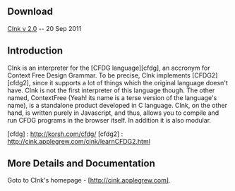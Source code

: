 Download
--------

[CInk v 2.0][dl] -- 20 Sep 2011

[dl]: http://localhost:8080/cink/downloadNApiRef.html

Introduction
------------

CInk is an interpreter for the [CFDG language][cfdg], an accronym for Context Free Design Grammar. To be precise, CInk implements [CFDG2][cfdg2], since it supports a lot of things which the original language doesn't have. CInk is not the first interpreter of this language though. The other named, ContextFree (Yeah! its name is a terse version of the language's name), is a standalone product developed in C language. CInk, on the other hand, is written purely in Javascript, and thus, allows you to compile and run CFDG programs in the browser itself. In addition it is also modular.

[cfdg] : http://korsh.com/cfdg/
[cfdg2] : http://cink.applegrew.com/cink/learnCFDG2.html

More Details and Documentation
------------------------------

Goto to CInk's homepage - [http://cink.applegrew.com].
